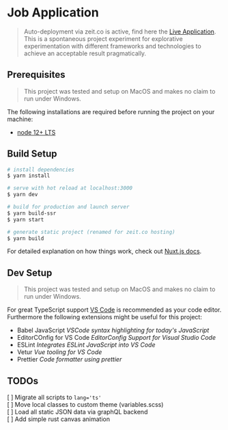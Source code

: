 # Job Application

> Auto-deployment via zeit.co is active, find here the [Live Application](https://job-application.now.sh). This is a spontaneous project experiment for explorative experimentation with different frameworks and technologies to achieve an acceptable result pragmatically.

## Prerequisites

> This project was tested and setup on MacOS and makes no claim to run under Windows.

The following installations are required before running the project on your machine:

- [node 12+ LTS](https://nodejs.org/en/)

## Build Setup

```bash
# install dependencies
$ yarn install

# serve with hot reload at localhost:3000
$ yarn dev

# build for production and launch server
$ yarn build-ssr
$ yarn start

# generate static project (renamed for zeit.co hosting)
$ yarn build
```

For detailed explanation on how things work, check out [Nuxt.js docs](https://nuxtjs.org).

## Dev Setup

> This project was tested and setup on MacOS and makes no claim to run under Windows.

For great TypeScript support [VS Code](https://code.visualstudio.com/) is recommended as your code editor. Furthermore the following extensions might be useful for this project:

- Babel JavaScript _VSCode syntax highlighting for today's JavaScript_
- EditorCOnfig for VS Code _EditorConfig Support for Visual Studio Code_
- ESLint _Integrates ESLint JavaScript into VS Code_
- Vetur _Vue tooling for VS Code_
- Prettier _Code formatter using prettier_

## TODOs

[ ] Migrate all scripts to `lang='ts'`  
[ ] Move local classes to custom theme (variables.scss)  
[ ] Load all static JSON data via graphQL backend  
[ ] Add simple rust canvas animation
